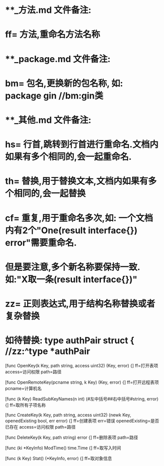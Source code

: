 # **_方法.md 文件备注:
# ff= 方法,重命名方法名称
# 
# **_package.md 文件备注:
# bm= 包名,更换新的包名称, 如: package gin //bm:gin类
#
# **_其他.md 文件备注:
# hs= 行首,跳转到行首进行重命名.文档内如果有多个相同的,会一起重命名.
# th= 替换,用于替换文本,文档内如果有多个相同的,会一起替换
# cf= 重复,用于重命名多次,如: 一个文档内有2个"One(result interface{}) error"需要重命名.
#     但是要注意,多个新名称要保持一致. 如:"X取一条(result interface{})"
# zz= 正则表达式,用于结构名称替换或者复杂替换
#     如待替换: type authPair struct { //zz:^type *authPair

[func OpenKey(k Key, path string, access uint32) (Key, error) {]
ff=打开表项
access=访问权限
path=路径

[func OpenRemoteKey(pcname string, k Key) (Key, error) {]
ff=打开远程表项
pcname=计算机名

[func (k Key) ReadSubKeyNames(n int) (#左中括号##右中括号#string, error) {]
ff=取所有子项名称

[func CreateKey(k Key, path string, access uint32) (newk Key, openedExisting bool, err error) {]
ff=创建表项
err=错误
openedExisting=是否已存在
access=访问权限
path=路径

[func DeleteKey(k Key, path string) error {]
ff=删除表项
path=路径

[func (ki *KeyInfo) ModTime() time.Time {]
ff=取写入时间

[func (k Key) Stat() (*KeyInfo, error) {]
ff=取对象信息

